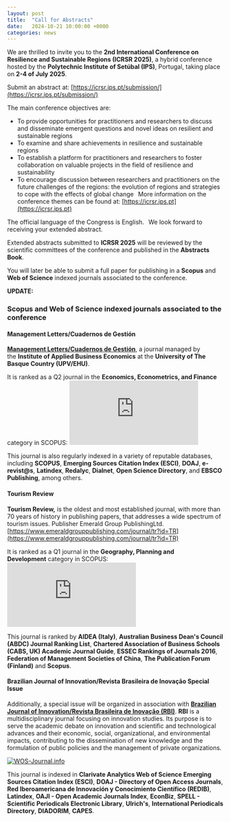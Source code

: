 ```yaml
---
layout: post
title:  "Call for Abstracts"
date:   2024-10-21 10:00:00 +0000
categories: news
---
```


We are thrilled to invite you to the **2nd International Conference on Resilience and Sustainable Regions (ICRSR 2025)**, a hybrid conference hosted by the **Polytechnic Institute of Setúbal (IPS)**, Portugal, taking place on **2-4 of July 2025**. 

Submit an abstract at: [https://icrsr.ips.pt/submission/](https://icrsr.ips.pt/submission/)
 
The main conference objectives are:  
- To provide opportunities for practitioners and researchers to discuss and disseminate emergent
questions and novel ideas on resilient and sustainable regions 
- To examine and share achievements in resilience and sustainable regions 
- To establish a platform for practitioners and researchers to foster collaboration on valuable projects in the field of resilience and sustainability
- To encourage discussion between researchers and practitioners on the future challenges of the regions: the evolution of regions and strategies to cope with the effects of global change 
  
More information on the conference themes can be found at: [https://icrsr.ips.pt](https://icrsr.ips.pt)
 
The official language of the Congress is English. 
  
We look forward to receiving your extended abstract.  
 
Extended abstracts submitted to **ICRSR 2025** will be reviewed by the scientific committees of the conference
and published in the **Abstracts Book**. 

You will later be able to submit a full paper for publishing in a **Scopus** and **Web of Science** indexed journals associated to the conference. 

**UPDATE:**

### **Scopus** and **Web of Science** indexed journals associated to the conference

#### Management Letters/Cuadernos de Gestión

[**Management Letters/Cuadernos de Gestión**](https://ojs.ehu.eus/index.php/CG/user/setLocale/en_US?source=%2Findex.php%2FCG%3Fid%3D20), a journal managed by the **Institute of Applied Business Economics** at the **University of The Basque Country (UPV/EHU)**.

It is ranked as a Q2 journal in the **Economics, Econometrics, and Finance** category in SCOPUS:
[![SCImago Journal & Country Rank](https://www.scimagojr.com/journal_img.php?id=19400157150)](https://www.scimagojr.com/journalsearch.php?q=19400157150&amp;tip=sid&amp;exact=no)

This journal is also regularly indexed in a variety of reputable databases, including **SCOPUS**, **Emerging Sources Citation Index (ESCI)**, **DOAJ**, **e-revist@s**, **Latindex**, **Redalyc**, **Dialnet**, **Open Science Directory**, and **EBSCO Publishing**, among others.

#### Tourism Review
**Tourism Review,** is the oldest and most established journal, with more than 70 years of history in publishing papers, that addresses a wide spectrum of tourism issues. Publisher Emerald Group PublishingLtd. [https://www.emeraldgrouppublishing.com/journal/tr?id=TR](https://www.emeraldgrouppublishing.com/journal/tr?id=TR)

It is ranked as a Q1 journal in the **Geography, Planning and Development** category in SCOPUS:
[![SCImago Journal & Country Rank](https://www.scimagojr.com/journal_img.php?id=21100248909 "SCImago Journal & Country Rank")](https://www.scimagojr.com/journalsearch.php?q=21100248909&tip=sid&exact=no "SCImago Journal & Country Rank")

This journal is ranked by **AIDEA (Italy)**, **Australian Business Dean's Council (ABDC) Journal Ranking List**, **Chartered Association of Business Schools (CABS, UK) Academic Journal Guide**, **ESSEC Rankings of Journals 2016**, **Federation of Management Societies of China**, **The Publication Forum (Finland)** and **Scopus**.

#### Brazilian Journal of Innovation/Revista Brasileira de Inovação Special Issue
Additionally, a special issue will be organized in association with [**Brazilian Journal of Innovation/Revista Brasileira de Inovação (RBI)**](https://periodicos.sbu.unicamp.br/ojs/index.php/rbi). **RBI** is a multidisciplinary journal focusing on innovation studies. Its purpose is to serve the academic debate on innovation and scientific and technological advances and their economic, social, organizational, and environmental impacts, contributing to the dissemination of new knowledge and the formulation of public policies and the management of private organizations.

[![WOS-Journal.info](https://wos-journal.info/journalide/8304 "WOS-Journal.info")](https://wos-journal.info/journalid/8304)

This journal is indexed in **Clarivate Analytics Web of Science Emerging Sources Citation Index (ESCI)**, **DOAJ - Directory of Open Access Journals**, **Red Iberoamericana de Innovación y Conocimiento Científico (REDIB)**, **Latindex**, **OAJI - Open Academic Journals Index**, **EconBiz**, **SPELL - Scientific Periodicals Electronic Library**, **Ulrich's**, **International Periodicals Directory**, **DIADORIM**, **CAPES**.